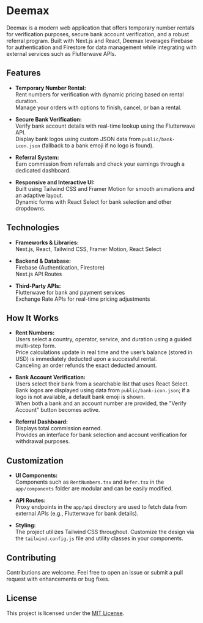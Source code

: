 # Deemax

Deemax is a modern web application that offers temporary number rentals for verification purposes, secure bank account verification, and a robust referral program. Built with Next.js and React, Deemax leverages Firebase for authentication and Firestore for data management while integrating with external services such as Flutterwave APIs.

## Features

- **Temporary Number Rental:**  
  Rent numbers for verification with dynamic pricing based on rental duration.  
  Manage your orders with options to finish, cancel, or ban a rental.

- **Secure Bank Verification:**  
  Verify bank account details with real-time lookup using the Flutterwave API.  
  Display bank logos using custom JSON data from `public/bank-icon.json` (fallback to a bank emoji if no logo is found).

- **Referral System:**  
  Earn commission from referrals and check your earnings through a dedicated dashboard.

- **Responsive and Interactive UI:**  
  Built using Tailwind CSS and Framer Motion for smooth animations and an adaptive layout.  
  Dynamic forms with React Select for bank selection and other dropdowns.

## Technologies

- **Frameworks & Libraries:**  
  Next.js, React, Tailwind CSS, Framer Motion, React Select

- **Backend & Database:**  
  Firebase (Authentication, Firestore)  
  Next.js API Routes

- **Third-Party APIs:**  
  Flutterwave for bank and payment services  
  Exchange Rate APIs for real-time pricing adjustments

## How It Works

- **Rent Numbers:**  
  Users select a country, operator, service, and duration using a guided multi-step form.  
  Price calculations update in real time and the user’s balance (stored in USD) is immediately deducted upon a successful rental.  
  Canceling an order refunds the exact deducted amount.

- **Bank Account Verification:**  
  Users select their bank from a searchable list that uses React Select.  
  Bank logos are displayed using data from `public/bank-icon.json`; if a logo is not available, a default bank emoji is shown.  
  When both a bank and an account number are provided, the "Verify Account" button becomes active.

- **Referral Dashboard:**  
  Displays total commission earned.  
  Provides an interface for bank selection and account verification for withdrawal purposes.

## Customization

- **UI Components:**  
  Components such as `RentNumbers.tsx` and `Refer.tsx` in the `app/components` folder are modular and can be easily modified.

- **API Routes:**  
  Proxy endpoints in the `app/api` directory are used to fetch data from external APIs (e.g., Flutterwave for bank details).

- **Styling:**  
  The project utilizes Tailwind CSS throughout. Customize the design via the `tailwind.config.js` file and utility classes in your components.

## Contributing

Contributions are welcome. Feel free to open an issue or submit a pull request with enhancements or bug fixes.

## License

This project is licensed under the [MIT License](LICENSE).

